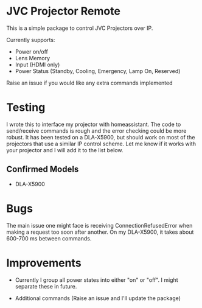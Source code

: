 # JVC Projector Remote

This is a simple package to control JVC Projectors over IP.

Currently supports:
* Power on/off
* Lens Memory
* Input (HDMI only)
* Power Status (Standby, Cooling, Emergency, Lamp On, Reserved)

Raise an issue if you would like any extra commands implemented

# Testing
I wrote this to interface my projector with homeassistant. The code to
send/receive commands is rough and the error checking could be more robust. It
has been tested on a DLA-X5900, but should work on most of the projectors
that use a similar IP control scheme. Let me know if it works with your
projector and I will add it to the list below.

## Confirmed Models
* DLA-X5900

# Bugs
The main issue one might face is receiving ConnectionRefusedError when making a
request too soon after another. On my DLA-X5900, it takes about 600-700 ms
between commands.

# Improvements
* Currently I group all power states into either "on" or "off". I might separate
  these in future.

* Additional commands (Raise an issue and I'll update the package)


